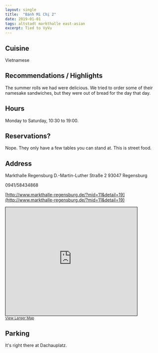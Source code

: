 ```yaml
---
layout: single
title:  "Bánh Mì Chị 2"
date: 2019-01-01
tags: altstadt markthalle east-asian
excerpt: Tied to VyVu
---
```

## Cuisine ##
Vietnamese

## Recommendations / Highlights ##
The summer rolls we had were delicious.  We tried to order some of their namesake sandwiches, but they were out of bread for the day that day.

## Hours ##
Monday to Saturday, 10:30 to 19:00.

## Reservations? ##
Nope.  They only have a few tables you can stand at.  This is street food.

## Address ##
Markthalle Regensburg
D.-Martin-Luther Straße 2
93047 Regensburg

0941/58434868

[http://www.markthalle-regensburg.de/?mid=11&detail=19](http://www.markthalle-regensburg.de/?mid=11&detail=19)

<iframe width="425" height="350" frameborder="0" scrolling="no" marginheight="0" marginwidth="0" src="https://www.openstreetmap.org/export/embed.html?bbox=12.100147604942324%2C49.0162320301933%2C12.10224509239197%2C49.01749153980049&amp;layer=mapnik&amp;marker=49.016861800025104%2C12.101196399999935" style="border: 1px solid black"></iframe><br/><small><a href="https://www.openstreetmap.org/?mlat=49.01686&amp;mlon=12.10120#map=19/49.01686/12.10120">View Larger Map</a></small>

## Parking ##
It's right there at Dachauplatz.